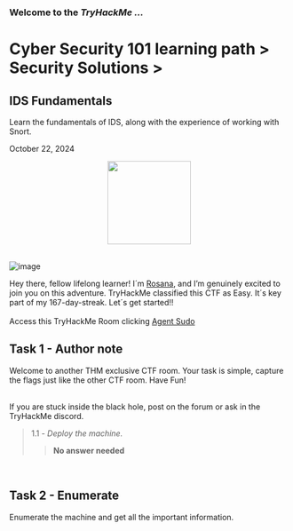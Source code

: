 <h3> Welcome to the <em>TryHackMe ...</em></h3>
<h1>Cyber Security 101 learning path > Security Solutions ></h1>
<h2>IDS Fundamentals</h2>
<p>Learn the fundamentals of IDS, along with the experience of working with Snort.</p>
<p>October 22, 2024<br></p>

<div style="display: flex; justify-content: center; align-items: center;">
    <img src="https://github.com/user-attachments/assets/e78f69eb-2323-47d4-9684-7b478c5d8041" width="150px" height="150px"/>
</div>
<br>

![image](https://github.com/user-attachments/assets/85de77d1-55cb-403c-aa9d-e86ca373f287)


<p>Hey there, fellow lifelong learner! I´m <a href="https://www.linkedin.com/in/rosanafssantos/">Rosana</a>, and I’m genuinely excited to join you on this adventure. TryHackMe classified this CTF as Easy. It´s key part of my 167-day-streak. Let´s get started!!<br><br>
Access this TryHackMe Room clicking <a href="https://tryhackme.com/r/room/agentsudoctf)">Agent Sudo</a></p>

<h2>Task 1 - Author note</h2>

<p>Welcome to another THM exclusive CTF room. Your task is simple, capture the flags just like the other CTF room. Have Fun!<br><br>

If you are stuck inside the black hole, post on the forum or ask in the TryHackMe discord.<br>

> 1.1 - <em>Deploy the machine.</em><br>
>> <strong>No answer needed</strong><br>
<p><br></p>

<h2>Task 2 - Enumerate</h2>

<p>Enumerate the machine and get all the important information.</p>
<p><br></p>
